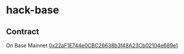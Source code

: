 # hack-base

## Contract
On Base Mainnet [0x22aF1E744e0CBC26638b3f48A23Cb02104e689e1](https://basescan.org/address/0x22af1e744e0cbc26638b3f48a23cb02104e689e1#code)
